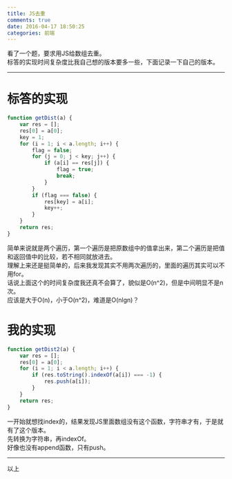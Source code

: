 ```yaml
---
title: JS去重
comments: true
date: 2016-04-17 18:50:25
categories: 前端
---
```

看了一个题，要求用JS给数组去重。  
标答的实现时间复杂度比我自己想的版本要多一些，下面记录一下自己的版本。  
<!-- more -->
***
# 标答的实现
``` javascript
function getDist(a) {　　
    var res = [];　　
    res[0] = a[0];　　
    key = 1;　　
    for (i = 1; i < a.length; i++) {　　
        flag = false;　　
        for (j = 0; j < key; j++) {　　
            if (a[i] == res[j]) {　　
                flag = true;　　
                break;　　
            }　　
        }
        if (flag === false) {
            res[key] = a[i];　　
            key++;　　
        }　　
    }　　
    return res;　　
}
```
简单来说就是两个遍历，第一个遍历是把原数组中的值拿出来，第二个遍历是把值和返回值中的比较，若不相同就放进去。  
理解上来还是挺简单的，后来我发现其实不用两次遍历的，里面的遍历其实可以不用for。  
话说上面这个的时间复杂度我还真不会算了，貌似是O(n^2)，但是中间明显不是n次。  
应该是大于O(n)，小于O(n^2)，难道是O(nlgn)？  
# 我的实现
``` javascript
function getDist2(a) {
	var res = [];
	res[0] = a[0];
	for (i = 1; i < a.length; i++) {
		if (res.toString().indexOf(a[i]) === -1) {
			res.push(a[i]);
		}
	}
	return res;
}
```
一开始就想找index的，结果发现JS里面数组没有这个函数，字符串才有，于是就有了这个版本。  
先转换为字符串，再indexOf。  
好像也没有append函数，只有push。  
***
以上
